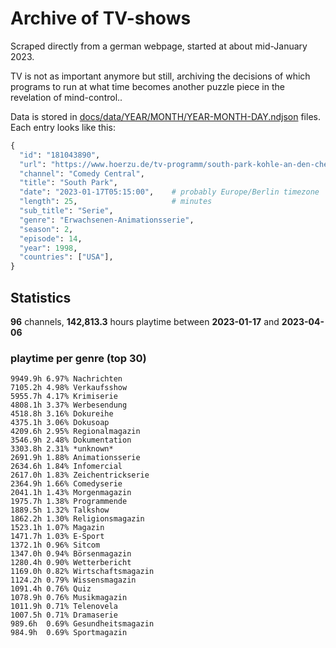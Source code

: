 # Archive of TV-shows

Scraped directly from a german webpage, started at about mid-January 2023.

TV is not as important anymore but still, archiving the decisions of which programs to run at what time
becomes another puzzle piece in the revelation of mind-control.. 

Data is stored in [docs/data/YEAR/MONTH/YEAR-MONTH-DAY.ndjson](docs/data/) files. 
Each entry looks like this:

```python
{
  "id": "181043890", 
  "url": "https://www.hoerzu.de/tv-programm/south-park-kohle-an-den-chefkoch/bid_181043890/", 
  "channel": "Comedy Central", 
  "title": "South Park", 
  "date": "2023-01-17T05:15:00",    # probably Europe/Berlin timezone 
  "length": 25,                     # minutes 
  "sub_title": "Serie", 
  "genre": "Erwachsenen-Animationsserie", 
  "season": 2, 
  "episode": 14, 
  "year": 1998, 
  "countries": ["USA"],
}
```

## Statistics

**96** channels, **142,813.3** hours playtime between **2023-01-17** and **2023-04-06**


### playtime per genre (top 30)

    9949.9h 6.97% Nachrichten
    7105.2h 4.98% Verkaufsshow
    5955.7h 4.17% Krimiserie
    4808.1h 3.37% Werbesendung
    4518.8h 3.16% Dokureihe
    4375.1h 3.06% Dokusoap
    4209.6h 2.95% Regionalmagazin
    3546.9h 2.48% Dokumentation
    3303.8h 2.31% *unknown*
    2691.9h 1.88% Animationsserie
    2634.6h 1.84% Infomercial
    2617.0h 1.83% Zeichentrickserie
    2364.9h 1.66% Comedyserie
    2041.1h 1.43% Morgenmagazin
    1975.7h 1.38% Programmende
    1889.5h 1.32% Talkshow
    1862.2h 1.30% Religionsmagazin
    1523.1h 1.07% Magazin
    1471.7h 1.03% E-Sport
    1372.1h 0.96% Sitcom
    1347.0h 0.94% Börsenmagazin
    1280.4h 0.90% Wetterbericht
    1169.0h 0.82% Wirtschaftsmagazin
    1124.2h 0.79% Wissensmagazin
    1091.4h 0.76% Quiz
    1078.9h 0.76% Musikmagazin
    1011.9h 0.71% Telenovela
    1007.5h 0.71% Dramaserie
    989.6h  0.69% Gesundheitsmagazin
    984.9h  0.69% Sportmagazin
